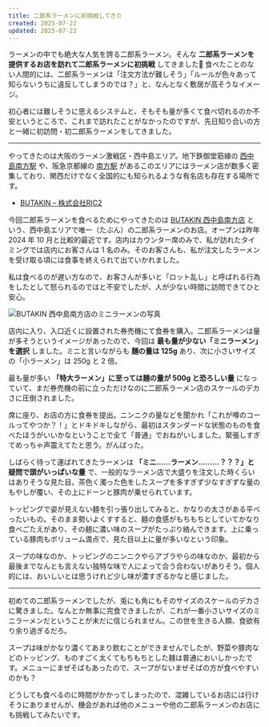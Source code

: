 ```yaml
---
title: 二郎系ラーメンに初挑戦してきた
created: 2025-07-22
updated: 2025-07-22
---
```


ラーメンの中でも絶大な人気を誇る二郎系ラーメン。そんな **二郎系ラーメンを提供するお店を訪れて二郎系ラーメンに初挑戦** してきました🍜 食べたことのない人間的には、二郎系ラーメンは「注文方法が難しそう」「ルールが色々あって知らないうちに違反してしまうのでは？」と、なんとなく敷居が高そうなイメージ。

初心者には難しそうに思えるシステムと、そもそも量が多くて食べ切れるのか不安というところで、これまで訪れたことがなかったのですが、先日知り合いの方と一緒に初訪問・初二郎系ラーメンをしてきました。

---

やってきたのは大阪のラーメン激戦区・西中島エリア。地下鉄御堂筋線の [西中島南方駅](https://subway.osakametro.co.jp/station_guide/M/m14/) や、阪急京都線の [南方駅](https://www.hankyu.co.jp/station/minamikata.html) があるこのエリアにはラーメン店が数多く密集しており、関西だけでなく全国的にも知られるような有名店も存在する場所です。

- [BUTAKIN – 株式会社RIC2](https://ric2.co.jp/brand/butakin)

今回二郎系ラーメンを食べるためにやってきたのは [BUTAKIN 西中島南方店](https://www.instagram.com/butakin2024/) という、西中島エリアで唯一（たぶん）の二郎系ラーメンのお店。オープンは昨年 2024 年 10 月と比較的最近です。店内はカウンター席のみで、私が訪れたタイミングでは店内にお客さんは 1 名のみ。そのお客さんも、私が注文したラーメンを受け取る頃には食事を終えられて出ていかれました。

私は食べるのが遅い方なので、お客さんが多いと「ロット乱し」と呼ばれる行為をしたとして怒られるのではと不安でしたが、人が少ない時間に訪問できてひと安心。

![BUTAKIN 西中島南方店のミニラーメンの写真](23a47008-e691-4950-6700-b508bc674700)

店内に入り、入口近くに設置された券売機にて食券を購入。二郎系ラーメンは量が多そうというイメージがあったので、今回は **最も量が少ない「ミニラーメン」を選択** しました。ミニと言いながらも **麺の量は 125g** あり、次に小さいサイズの「小ラーメン」は 250g と 2 倍。

最も量が多い **「特大ラーメン」に至っては麺の量が 500g と恐ろしい量** になっていて、まだ券売機の前に立っただけなのに二郎系ラーメン店のスケールのデカさに圧倒されました。

席に座り、お店の方に食券を提出。ニンニクの量などを聞かれ「これが噂のコールってやつか？！」とドキドキしながら、最初はスタンダードな状態のものを食べたほうがいいかなということで全て「普通」でおねがいしました。緊張しすぎてめっちゃ声震えてたと思う。がんばった。

しばらく待って運ばれてきたラーメンは **「ミニ……ラーメン………？？？」と疑問で頭がいっぱいな量** で、一般的なラーメン店で大盛りを注文した時くらいはありそうな見た目。茶色く濁った色をしたスープを多すぎず少なすぎずな量のもやしが覆い、その上にドーンと豚肉が乗せられています。

トッピングで姿が見えない麺を引っ張り出してみると、かなりの太さがある平べったいもの。そのまま勢いよくすすると、麺の食感がもちもちとしていてかなり食べごたえがあり、その麺に濃い味のスープがたっぷり絡んできます。上に乗っている豚肉もボリューム満点で、見た目以上に量が多いなという印象。

スープの味なのか、トッピングのニンニクやらアブラやらの味なのか、最初から最後までなんとも言えない独特な味で人によって合う合わないがありそう。個人的には、おいしいとは思うけれど少し味が濃すぎるかなと感じました。

---

初めての二郎系ラーメンでしたが、兎にも角にもそのサイズのスケールのデカさに驚きました。なんとか無事に完食できましたが、これが一番小さいサイズのミニラーメンだということが未だに信じられません。この世を生きる人類、食欲有り余り過ぎるだろ。

スープは味がかなり濃くてあまり飲むことができませんでしたが、野菜や豚肉などのトッピング、ものすごく太くてもちもちとした麺は普通においしかったです。メニューにまぜそばもあったので、スープがないまぜそばの方が食べやすいのかも？

どうしても食べるのに時間がかかってしまったので、混雑しているお店には行けそうにありませんが、機会があれば他のメニューや他の二郎系ラーメンのお店にも挑戦してみたいです。

